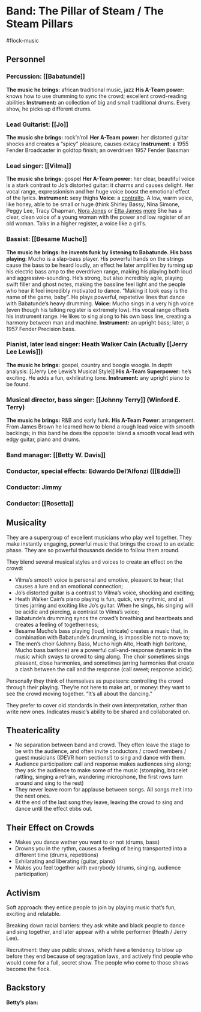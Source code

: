 # Band: The Pillar of Steam / The Steam Pillars 
#flock-music

## Personnel
### Percussion: [[Babatunde]]
**The music he brings:** african traditional music, jazz 
**His A-Team power:** knows how to use drumming to sync the crowd; excellent crowd-reading abilities 
**Instrument:** an collection of big and small traditional drums. Every show, he picks up different drums. 
### Lead Guitarist: [[Jo]]
**The music she brings:** rock’n’roll
**Her A-Team power:** her distorted guitar shocks and creates a “spicy” pleasure, causes extacy 
**Instrument:** a 1955 Fender Broadcaster in goldtop finish; an overdriven 1957 Fender Bassman
### Lead singer: [[Vilma]]
**The music she brings:** gospel
**Her A-Team power:** her clear, beautiful voice is a stark contrast to Jo’s distorted guitar: it charms and causes delight. Her vocal range, expressionism and her huge voice boost the emotional effect of the lyrics. 
**Instrument:** sexy thighs 
**Voice:** a [contralto](https://youtu.be/EeoHO8uHi1A?si=YCm4Cq3Xk6RfADIn). A low, warm voice, like honey, able to be small or huge (think Shirley Bassy, Nina Simone, Peggy Lee, Tracy Chapman, [Nora Jones](https://youtu.be/2HhvrO2umu0?si=rlG9Q2Cbg1K8UdbY) or  [Etta James](https://youtu.be/uZt1xKtPbUQ?si=EA9D8ank1vPrLJ6x) [more](https://youtu.be/YPwI9ig5W24?si=e36PNO3_sI_My80X) She has a clear, clean voice of a young woman with the power and low register of an old woman. Talks in a higher register, a voice like a girl’s. 
### Bassist: [[Besame Mucho]]
**The music he brings: he invents funk by listening to Babatunde.**
**His bass playing**: Mucho is a slap-bass player. His powerful hands on the strings cause the bass to be heard loudly, an effect he later amplifies by turning up his electric bass amp to the overdriven range, making his playing both loud and aggressive-sounding. He’s strong, but also incredibly agile, playing swift filler and ghost notes, making the bassline feel light and the people who hear it feel incredibly motivated to dance. “Making it look easy is the name of the game, baby”. He plays powerful, repetetive lines that dance with Babatunde’s heavy drumming. 
**Voice:** Mucho sings in a very high voice (even though his talking register is extremely low). His vocal range offsets his instrument range. He likes to sing along to his own bass line, creating a harmony between man and machine. 
**Instrument:** an upright bass; later, a 1957 Fender Precision bass. 
### Pianist, later lead singer: Heath Walker Cain (Actually [[Jerry Lee Lewis]])
**The music he brings:** gospel, country and boogie woogie. In depth analysis: [[Jerry Lee Lewis’s Musical Style]]
**His A-Team Superpower:** he’s exciting. He adds a fun, exhilirating tone. 
**Instrument:** any upright piano to be found. 
### Musical director, bass singer: [[Johnny Terry]] (Winford E. Terry)
**The music he brings:** R&B and early funk. 
**His A-Team Power**: arrangement. From James Brown he learned how to blend a rough lead voice with smooth backings; in this band he does the opposite: blend a smooth vocal lead with edgy guitar, piano and drums. 
### Band manager: [[Betty W. Davis]]
### Conductor, special effects: Edwardo Del’Alfonzi ([[Eddie]])
### Conductor: Jimmy 
### Conductor: [[Rosetta]] 
## Musicality
They are a supergroup of excellent musicians who play well together. They make instantly engaging, powerful music that brings the crowd to an extatic phase. They are so powerful thousands decide to follow them around. 

They blend several musical styles and voices to create an effect on the crowd:
- Vilma’s smooth voice is personal and emotive, pleasent to hear; that causes a lure and an emotional connection; 
- Jo’s distorted guitar is a contrast to Vilma’s voice, shocking and exciting; 
- Heath Walker Cain’s piano playing is fun, quick, very rythmic, and at times jarring and exciting like Jo’s guitar. When he sings, his singing will be acidic and piercing, a contrast to Vilma’s voice;
- Babatunde’s drumming syncs the crowd’s breathing and heartbeats and creates a feeling of togetherness;
- Besame Mucho’s bass playing (loud, intricate) creates a music that, in combination with Babatunde’s drumming, is impossible not to move to;
- The men’s choir (Johnny Bass, Mucho high Alto, Heath high baritone, Mucho bass baritone) are a powerful call-and-response dynamic in the music which sways to crowd to sing along. The choir sometimes sings pleasent, close harmonies, and sometimes jarring harmonies that create a clash between the call and the response (call sweet; response acidic). 

Personally they think of themselves as pupeteers: controlling the crowd through their playing. They’re not here to make art, or money: they want to see the crowd moving together. “It’s all about the dancing.”

They prefer to cover old standards in their own interpretation, rather than write new ones. Indicates music’s ability to be shared and collaborated on. 

## Theatericality 
- No separation between band and crowd. They often leave the stage to be with the audience, and often invite conductors / crowd members / guest musicians (@EVR horn sections!) to sing and dance with them. 
- Audience participation: call and response makes audiences sing along; they ask the audience to make some of the music (stomping, bracelet rattling, singing a refrain, wandering microphone, the first rows turn around and sing to the rest)
- They never leave room for applause between songs. All songs melt into the next ones. 
- At the end of the last song they leave, leaving the crowd to sing and dance until the effect ebbs out. 
## Their Effect on Crowds
- Makes you dance wether you want to or not (drums, bass)
- Drowns you in the rythm, causes a feeling of being transported into a different time (drums, repetitions)
- Exhilarating and liberating (guitar, piano) 
- Makes you feel together with everybody (drums, singing, audience participation)
## Activism
Soft approach: they entice people to join by playing music that’s fun, exciting and relatable. 

Breaking down racial barriers: they ask white and black people to dance and sing together, and later appear with a white performer (Heath / Jerry Lee). 

Recruitment: they use public shows, which have a tendency to blow up before they end because of segragation laws, and actively find people who would come for a full, secret show. The people who come to those shows become the flock. 
## Backstory
**Betty’s plan:** 